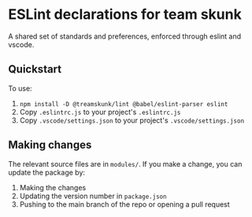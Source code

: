 # ESLint declarations for team skunk

A shared set of standards and preferences, enforced through eslint and vscode.

## Quickstart

To use:

1. `npm install -D @treamskunk/lint @babel/eslint-parser eslint`
1. Copy `.eslintrc.js` to your project's `.eslintrc.js`
1. Copy `.vscode/settings.json` to your project's `.vscode/settings.json`

## Making changes

The relevant source files are in `modules/`. If you make a change, you can update the package by:

1. Making the changes
1. Updating the version number in `package.json`
1. Pushing to the main branch of the repo or opening a pull request
